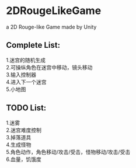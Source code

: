 # 2DRougeLikeGame
a 2D Rouge-like Game made by Unity

## Complete List:
1.迷宫的随机生成<br>
2.可操纵角色在迷宫中移动，镜头移动<br>
3.输入控制器<br>
4.进入下一个迷宫<br>
5.小地图<br>
## TODO List:
1.迷雾<br>
2.迷宫难度控制<br>
3.掉落道具<br>
4.生成怪物<br>
5.角色动作，角色移动/攻击/受击，怪物移动/攻击/受击<br>
6.血量，饥饿度
